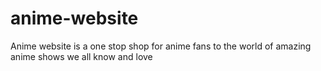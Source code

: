 # anime-website
Anime website is a one stop shop for anime fans to the world of amazing anime shows we all know and love
